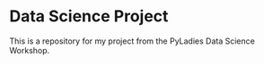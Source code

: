 # Data Science Project

This is a repository for my project from the 
PyLadies Data Science Workshop.
